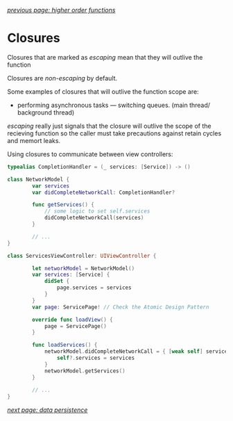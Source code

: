 *[previous page: higher order functions](https://github.com/RinniSwift/Computer-Science-with-iOS/blob/main/higherOrderFunctions.md)*

# Closures

Closures that are marked as *escaping* mean that they will outlive the function

Closures are *non-escaping* by default. 

Some examples of closures that will outlive the function scope are:

- performing asynchronous tasks — switching queues. (main thread/ background thread)

*escaping* really just signals that the closure will outlive the scope of the recieving function so the caller must take precautions against retain cycles and memort leaks.

Using closures to communicate between view controllers:

```swift
typealias CompletionHandler = (_ services: [Service]) -> ()

class NetworkModel {
        var services
        var didCompleteNetworkCall: CompletionHandler?

        func getServices() {
            // some logic to set self.services
            didCompleteNetworkCall(services)
        }

        // ... 
}

class ServicesViewController: UIViewController {

        let networkModel = NetworkModel()
        var services: [Service] {
            didSet {
                page.services = services
            }
        }
        var page: ServicePage! // Check the Atomic Design Pattern

        override func loadView() {
            page = ServicePage()
        }

        func loadServices() {
            networkModel.didCompleteNetworkCall = { [weak self] services in
                self?.services = services
            }
            networkModel.getServices()
        }
        
        // ...
}
```

*[next page: data persistence](https://github.com/RinniSwift/Computer-Science-with-iOS/blob/main/dataPersistence.md)*
